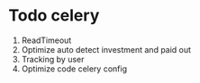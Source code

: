 # Todo celery

1. ReadTimeout
2. Optimize auto detect investment and paid out
3. Tracking by user
4. Optimize code celery config